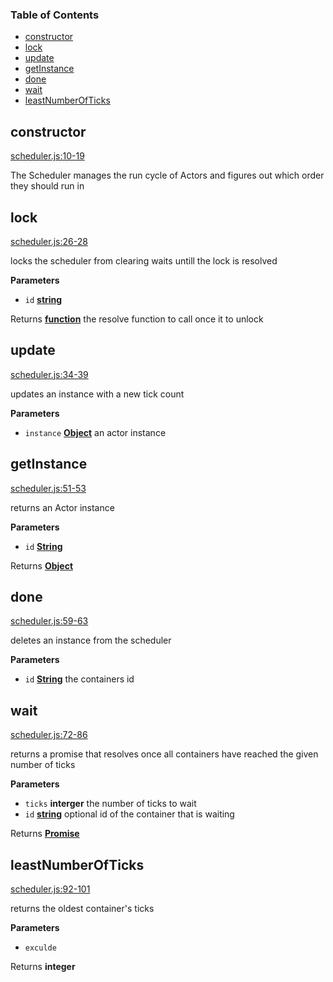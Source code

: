 <!-- Generated by documentation.js. Update this documentation by updating the source code. -->

### Table of Contents

-   [constructor](#constructor)
-   [lock](#lock)
-   [update](#update)
-   [getInstance](#getinstance)
-   [done](#done)
-   [wait](#wait)
-   [leastNumberOfTicks](#leastnumberofticks)

## constructor

[scheduler.js:10-19](https://github.com/primea/js-primea-hypervisor/blob/1623d0570d9d2c2c1859ca73c05054596cccf553/scheduler.js#L10-L19 "Source code on GitHub")

The Scheduler manages the run cycle of Actors and figures out which
order they should run in

## lock

[scheduler.js:26-28](https://github.com/primea/js-primea-hypervisor/blob/1623d0570d9d2c2c1859ca73c05054596cccf553/scheduler.js#L26-L28 "Source code on GitHub")

locks the scheduler from clearing waits untill the lock is resolved

**Parameters**

-   `id` **[string](https://developer.mozilla.org/en-US/docs/Web/JavaScript/Reference/Global_Objects/String)** 

Returns **[function](https://developer.mozilla.org/en-US/docs/Web/JavaScript/Reference/Statements/function)** the resolve function to call once it to unlock

## update

[scheduler.js:34-39](https://github.com/primea/js-primea-hypervisor/blob/1623d0570d9d2c2c1859ca73c05054596cccf553/scheduler.js#L34-L39 "Source code on GitHub")

updates an instance with a new tick count

**Parameters**

-   `instance` **[Object](https://developer.mozilla.org/en-US/docs/Web/JavaScript/Reference/Global_Objects/Object)** an actor instance

## getInstance

[scheduler.js:51-53](https://github.com/primea/js-primea-hypervisor/blob/1623d0570d9d2c2c1859ca73c05054596cccf553/scheduler.js#L51-L53 "Source code on GitHub")

returns an Actor instance

**Parameters**

-   `id` **[String](https://developer.mozilla.org/en-US/docs/Web/JavaScript/Reference/Global_Objects/String)** 

Returns **[Object](https://developer.mozilla.org/en-US/docs/Web/JavaScript/Reference/Global_Objects/Object)** 

## done

[scheduler.js:59-63](https://github.com/primea/js-primea-hypervisor/blob/1623d0570d9d2c2c1859ca73c05054596cccf553/scheduler.js#L59-L63 "Source code on GitHub")

deletes an instance from the scheduler

**Parameters**

-   `id` **[String](https://developer.mozilla.org/en-US/docs/Web/JavaScript/Reference/Global_Objects/String)** the containers id

## wait

[scheduler.js:72-86](https://github.com/primea/js-primea-hypervisor/blob/1623d0570d9d2c2c1859ca73c05054596cccf553/scheduler.js#L72-L86 "Source code on GitHub")

returns a promise that resolves once all containers have reached the given
number of ticks

**Parameters**

-   `ticks` **interger** the number of ticks to wait
-   `id` **[string](https://developer.mozilla.org/en-US/docs/Web/JavaScript/Reference/Global_Objects/String)** optional id of the container that is waiting

Returns **[Promise](https://developer.mozilla.org/en-US/docs/Web/JavaScript/Reference/Global_Objects/Promise)** 

## leastNumberOfTicks

[scheduler.js:92-101](https://github.com/primea/js-primea-hypervisor/blob/1623d0570d9d2c2c1859ca73c05054596cccf553/scheduler.js#L92-L101 "Source code on GitHub")

returns the oldest container's ticks

**Parameters**

-   `exculde`  

Returns **integer** 
